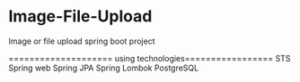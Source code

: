 # Image-File-Upload
Image or file upload spring boot project

==================== using technologies=================
STS 
Spring web
Spring JPA
Spring Lombok
PostgreSQL
